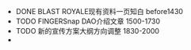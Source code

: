 - DONE BLAST ROYALE现有资料一页知白 before1430
- TODO FINGERSnap DAO介绍文章 1500-1730
- TODO 新的宣传方案大纲方向调整 1830-2000
-